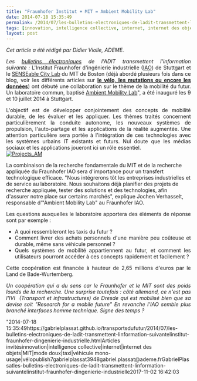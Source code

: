 ```yaml
---
title: "Fraunhofer Institut + MIT = Ambient Mobility Lab"
date: 2014-07-18 15:35:49
permalink: /2014/07/les-bulletins-electroniques-de-ladit-transmettent-linformation-suivantelinstitut-fraunhofer-dingenierie-industrielle.html
tags: [innovation, intelligence collective, internet, internet des objets, MIT, mode doux, taxi, véhicule mono-usage, vélo]
layout: post
---
```


<p style="text-align: justify"><em>Cet article a été rédigé par Didier Violle, ADEME.</em></p> <p style="text-align: justify"><em>Les </em><a href="http://www.bulletins-electroniques.com/" target="_blank"><em>bulletins électroniques</em></a><em> de l'ADIT transmettent l'information suivante</em><em> : </em>L'Institut Fraunhofer d'ingénierie industrielle (<a href="http://www.iao.fraunhofer.de/lang-en/" target="_blank">IAO</a>) de Stuttgart et le <a href="http://senseable.mit.edu/" target="_blank">SENSEable City Lab</a> du MIT de Boston (déjà abordé plusieurs fois dans ce blog, voir les différents articles sur <a href="https://gabrielplassat.github.io/transportsdufutur/?s=MIT" target="_blank"><strong>le vélo, les mutations ou encore les données</strong></a>) ont débuté une collaboration sur le thème de la mobilité du futur. Un laboratoire commun, baptisé <a href="http://www.ambientmobility.org/" target="_blank">Ambient Mobility Lab</a>", a été inauguré les 9 et 10 juillet 2014 à Stuttgart.</p> <p style="text-align: justify">L'objectif est de développer conjointement des concepts de mobilité durable, de les évaluer et les appliquer. Les thèmes traités concernent particulièrement la conduite autonome, les nouveaux systèmes de propulsion, l'auto-partage et les applications de la réalité augmentée. Une attention particulière sera portée à l'intégration de ces technologies avec les systèmes urbains IT existants et futurs. Nul doute que les médias sociaux et les applications joueront ici un rôle essentiel.<br /><a class="asset-img-link" href="https://gabrielplassat.github.io/transportsdufutur/wp-content/uploads/sites/6/old/6a0120a66d2ad4970b01a3fd347f97970b-pi.png"><img alt="Projects_AM" class="asset  asset-image at-xid-6a0120a66d2ad4970b01a3fd347f97970b img-responsive" src="/wp-content/uploads/sites/6/old/6a0120a66d2ad4970b01a3fd347f97970b-320wi.png" style="margin-left: automargin-right: auto" title="Projects_AM" /></a><br /></p>  <!--more--> La combinaison de la recherche fondamentale du MIT et de la recherche appliquée du Fraunhofer IAO sera d'importance pour un transfert technologique efficace. "Nous intégrerons tôt les entreprises industrielles et de service au laboratoire. Nous souhaitons déjà planifier des projets de recherche appliquée, tester des solutions et des technologies, afin d'assurer notre place sur certains marchés", explique Jochen Verhasselt, responsable d'"Ambient Mobility Lab" au Fraunhofer IAO. <p style="text-align: justify">Les questions auxquelles le laboratoire apportera des éléments de réponse sont par exemple :</p> <ul style="text-align: justify"> <li>A quoi ressembleront les taxis du futur ?</li> <li>Comment livrer des achats personnels d'une manière peu coûteuse et durable, même sans véhicule personnel ?</li> <li>Quels systèmes de mobilité appartiennent au futur, et comment les utilisateurs pourront accéder à ces concepts rapidement et facilement ?</li> </ul> <p style="text-align: justify">Cette coopération est financée à hauteur de 2,65 millions d'euros par le Land de Bade-Wurtemberg.</p> <p style="text-align: justify"><em>Un coopération qui a du sens car le Fraunhofer et le MIT sont des poids lourds de la recherche. Une surprise toutefois : côté allemand, ce n'est pas </em><em>l'IVI  (Transport et infrastructures) de Dresde qui est mobilisé bien que sa devise soit "Research for a mobile future" En revanche l'IAO semble plus branché interfaces homme technique. </em><em>Signe des temps ?</em></p>"2014-07-18 15:35:49https://gabrielplassat.github.io/transportsdufutur/2014/07/les-bulletins-electroniques-de-ladit-transmettent-linformation-suivantelinstitut-fraunhofer-dingenierie-industrielle.htmlArticles invitésinnovation|intelligence collective|internet|internet des objets|MIT|mode doux|taxi|véhicule mono-usage|vélopublish7gabrielplassat3948gabriel.plassat@ademe.frGabrielPlassatles-bulletins-electroniques-de-ladit-transmettent-linformation-suivantelinstitut-fraunhofer-dingenierie-industrielle2017-11-02 16:42:03
